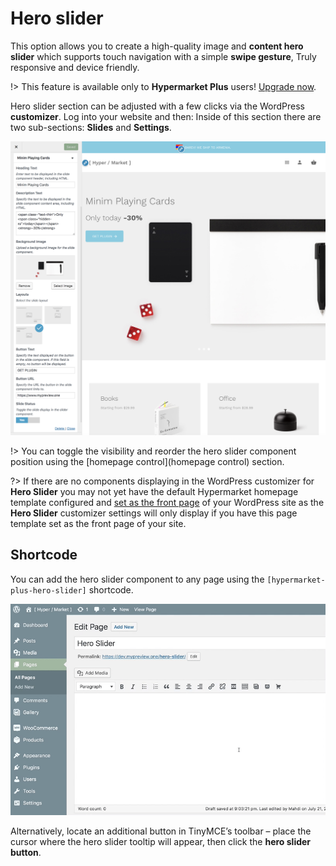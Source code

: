 # Hero slider

This option allows you to create a high-quality image and **content hero slider** which supports touch navigation with a simple **swipe gesture**, Truly responsive and device friendly.

!> This feature is available only to **Hypermarket Plus** users! [Upgrade now](https://www.mypreview.one).

Hero slider section can be adjusted with a few clicks via the WordPress **customizer**. Log into your website and then:
Inside of this section there are two sub-sections: **Slides** and **Settings**.

![Hero product](img/hero-slider.png)


!> You can toggle the visibility and reorder the hero slider component position using the [homepage control](homepage control) section.

?> If there are no components displaying in the WordPress customizer for **Hero Slider** you may not yet have the default Hypermarket homepage template configured and [set as the front page](setup-homepage-template) of your WordPress site as the **Hero Slider** customizer settings will only display if you have this page template set as the front page of your site. 

## Shortcode

You can add the hero slider component to any page using the ```[hypermarket-plus-hero-slider]``` shortcode.

![Generate a hero slider shortcode](img/generate-hero-slider-shortcode.gif)

Alternatively, locate an additional button in TinyMCE’s toolbar – place the cursor where the hero slider tooltip will appear, then click the **hero slider button**.
